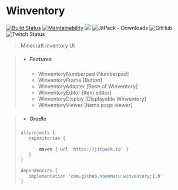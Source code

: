 # Winventory

[![Build Status](https://travis-ci.org/noonmaru/winventory.svg?branch=master)](https://travis-ci.org/noonmaru/winventory)
[![Maintainability](https://api.codeclimate.com/v1/badges/5dde800b34a4fc7e3e0b/maintainability)](https://codeclimate.com/github/noonmaru/winventory/maintainability)
[![](https://jitpack.io/v/noonmaru/winventory.svg)](https://jitpack.io/#noonmaru/winventory)
![JitPack - Downloads](https://img.shields.io/jitpack/dm/github/noonmaru/winventory)
![GitHub](https://img.shields.io/github/license/noonmaru/winventory)
![Twitch Status](https://img.shields.io/twitch/status/hptgrm)

> Minecraft inventory UI

> * ##### Features
>   * WinventoryNumberpad [Numberpad]
>   * WinventoryFrame [Button]
>   * WinventoryAdapter [Base of Winventory]
>   * WinventoryEditor [Item editor]
>   * WinventoryDisplay [Displayable Winventory]
>   * WinventoryViewer [Items page viewer]

> * ##### Gradle
>```groovy
>allprojects {
>    repositories {
>        ...
>        maven { url 'https://jitpack.io' }
>    }
> }
>```
>```groovy
>dependencies {
>    implementation 'com.github.noonmaru:winventory:1.0'
>}
>```
